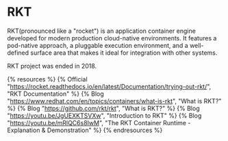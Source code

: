 # RKT

RKT(pronounced like a "rocket") is an application container engine developed for modern production cloud-native environments. It features a pod-native approach, a pluggable execution environment, and a well-defined surface area that makes it ideal for integration with other systems.


RKT project was ended in 2018.

{% resources %}
  {% Official "https://rocket.readthedocs.io/en/latest/Documentation/trying-out-rkt/", "RKT Documentation" %}
  {% Blog "https://www.redhat.com/en/topics/containers/what-is-rkt", "What is RKT?" %}
  {% Blog "https://github.com/rkt/rkt", "What is RKT?" %}
  {% Blog "https://youtu.be/JgUEXKTSVXw", "Introduction to RKT" %}
  {% Blog "https://youtu.be/mRlQC6s8IwM", "The RKT Container Runtime - Explanation & Demonstration" %}
{% endresources %}

